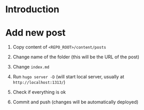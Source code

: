 # Introduction

# Add new post

1. Copy content of `<REPO_ROOT>/content/posts`

2. Change name of the folder (this will be the URL of the post)

3. Change `index.md`

4. Run `hugo server -D` (will start local server, usually at `http://localhost:1313/`)

5. Check if everything is ok

6. Commit and push (changes will be automatically deployed)